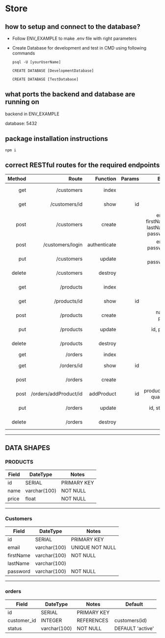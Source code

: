 # Store

## how to setup and connect to the database?
* Follow ENV_EXAMPLE to make .env file with right parameters
* Create Database for development and test in CMD using following commands
  
  `psql -U [yourUserName]`

  `CREATE DATABASE [DevelopmentDatabase]`
  
  `CREATE DATABASE [TestDatabase]`

## what ports the backend and database are running on
  backend in ENV_EXAMPLE
  
  database: 5432

## package installation instructions
  `npm i`

## correct RESTful routes for the required endpoints

| Method | Route                 | Function     | Params | Body                                 | Return           |
|--------:|---------------------:|-------------:|-------:|-------------------------------------:|------------------|
| get    | /customers            | index        |        |                                      | all customers    |
| get    | /customers/id         | show         | id     |                                      | current customer |
| post   | /customers            | create       |        | email, firstName, lastName, password | token            |
| post   | /customers/login      | authenticate |        | email, password                      | token            |
| put    | /customers            | update       |        | id, password                         | updated customer |
| delete | /customers            | destroy      |        | id                                   | deleted customer |
| get    | /products             | index        |        |                                      | all products     |
| get    | /products/id          | show         | id     |                                      | current product  |
| post   | /products             | create       |        | name, price                          | token            |
| put    | /products             | update       |        | id, price                            | updated product  |
| delete | /products             | destroy      |        | id                                   | deleted product  |
| get    | /orders               | index        |        |                                      | all orders       |
| get    | /orders/id            | show         | id     |                                      | current order    |
| post   | /orders               | create       |        |                                      | order created    |
| post   | /orders/addProduct/id | addProduct   | id     | product_id, quantity                 | token            |
| put    | /orders               | update       |        | id, status                           | updated order    |
| delete | /orders               | destroy      |        | id                                   | deleted order    |
________________________________________________________________________________________________________________________
## DATA SHAPES

### PRODUCTS
| Field | DateType     | Notes       |
|-------|--------------|-------------|
| id    | SERIAL       | PRIMARY KEY |
| name  | varchar(100) | NOT NULL    |
| price | float        | NOT NULL    |

________________________________________________________________________________________________________________________
### Customers

| Field     | DateType     | Notes           |
|-----------|--------------|-----------------|
| id        | SERIAL       | PRIMARY KEY     |
| email     | varchar(100) | UNIQUE NOT NULL |
| firstName | varchar(100) | NOT NULL        |
| lastName  | varchar(100) |                 |
| password  | varchar(100) | NOT NULL        |

________________________________________________________________________________________________________________________
### orders
| Field       | DateType     | Notes       | Default          |
|-------------|--------------|-------------|------------------|
| id          | SERIAL       | PRIMARY KEY |                  |
| customer_id | INTEGER      | REFERENCES  | customers(id)    |
| status      | varchar(100) | NOT NULL    | DEFAULT 'active' |